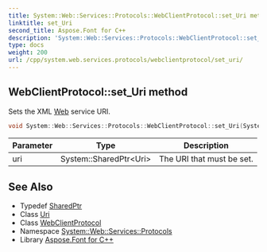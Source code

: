 ```yaml
---
title: System::Web::Services::Protocols::WebClientProtocol::set_Uri method
linktitle: set_Uri
second_title: Aspose.Font for C++
description: 'System::Web::Services::Protocols::WebClientProtocol::set_Uri method. Sets the XML Web service URI in C++.'
type: docs
weight: 200
url: /cpp/system.web.services.protocols/webclientprotocol/set_uri/
---
```

## WebClientProtocol::set_Uri method


Sets the XML [Web](../../../system.web/) service URI.

```cpp
void System::Web::Services::Protocols::WebClientProtocol::set_Uri(System::SharedPtr<Uri> uri)
```


| Parameter | Type | Description |
| --- | --- | --- |
| uri | System::SharedPtr\<Uri\> | The URI that must be set. |

## See Also

* Typedef [SharedPtr](../../../system/sharedptr/)
* Class [Uri](../../../system/uri/)
* Class [WebClientProtocol](../)
* Namespace [System::Web::Services::Protocols](../../)
* Library [Aspose.Font for C++](../../../)
